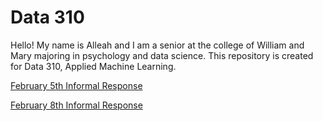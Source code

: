 # Data 310


Hello! My name is Alleah and I am a senior at the college of William and Mary majoring in psychology and data science. This repository is created for Data 310, Applied Machine Learning.



[February 5th Informal Response](https://github.com/alleahsoleil/Applied_Machine_Learning/blob/main/Feb_8th_Informal_Response)

[February 8th Informal Response](https://alleahsoleil.github.io/Applied_Machine_Learning/Feb_8th_Informal_Response.html)

